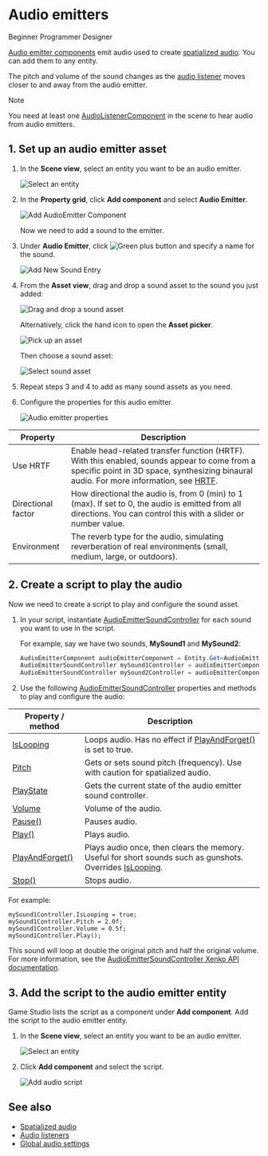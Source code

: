 # Audio emitters

<span class="label label-doc-level">Beginner</span>
<span class="label label-doc-audience">Programmer</span>
<span class="label label-doc-audience">Designer</span>

[Audio emitter components](xref:SiliconStudio.Xenko.Audio.AudioEmitter) emit audio used to create [spatialized audio](spatialized-audio.md). You can add them to any entity.

The pitch and volume of the sound changes as the [audio listener](audio-listeners.md) moves closer to and away from the audio emitter.

> [!Note] 
You need at least one [AudioListenerComponent](xref:SiliconStudio.Xenko.Audio.AudioListener) in the scene to hear audio from audio emitters.

## 1. Set up an audio emitter asset

1. In the **Scene view**, select an entity you want to be an audio emitter.

    ![Select an entity](media/audio-add-audiolistener-component-select-entity.png)

2. In the **Property grid**, click **Add component** and select **Audio Emitter**.

    ![Add AudioEmitter Component](media/audio-add-audioemitter-component-select-entity.png)

    Now we need to add a sound to the emitter.

3.  Under **Audio Emitter**, click ![Green plus button](~/manual/game-studio/media/green-plus-icon.png) and specify a name for the sound.

    ![Add New Sound Entry](media/audio-play-audioemitter-component-add-new-entry.png)

4. From the **Asset view**, drag and drop a sound asset to the sound you just added:

    ![Drag and drop a sound asset](media/audio-play-drag-and-drop-audio-asset.gif)

    Alternatively, click the hand icon to open the **Asset picker**.

    ![Pick up an asset](media/audio-play-audioemitter-component-pick-an-asset.png)

    Then choose a sound asset:

    ![Select sound asset](media/audio-play-audioemitter-component-add-select-audio-asset.png)

5. Repeat steps 3 and 4 to add as many sound assets as you need.

6. Configure the properties for this audio emitter.

    ![Audio emitter properties](media/audio-emitter-properties.png)

| Property           | Description                                                                                                                                                                                       |
|--------------------|---------------------------------------------------------------------------------------------------------------------------------------------------------------------------------------------------|
| Use HRTF           | Enable head-related transfer function (HRTF). With this enabled, sounds appear to come from a specific point in 3D space, synthesizing binaural audio. For more information, see [HRTF](hrtf.md). |
| Directional factor | How directional the audio is, from 0 (min) to 1 (max). If set to 0, the audio is emitted from all directions. You can control this with a slider or number value.                                 |
| Environment        | The reverb type for the audio, simulating reverberation of real environments (small, medium, large, or outdoors).                                                                                 |

## 2. Create a script to play the audio

Now we need to create a script to play and configure the sound asset.

1. In your script, instantiate [AudioEmitterSoundController](xref:SiliconStudio.Xenko.Audio.AudioEmitterSoundController) for each sound you want to use in the script.

   For example, say we have two sounds, **MySound1** and **MySound2**:
   
	```cs
	AudioEmitterComponent audioEmitterComponent = Entity.Get<AudioEmitterComponent>();
	AudioEmitterSoundController mySound1Controller = audioEmitterComponent["MySound1"];
	AudioEmitterSoundController mySound2Controller = audioEmitterComponent["MySound2"];
	```

2. Use the following [AudioEmitterSoundController](xref:SiliconStudio.Xenko.Audio.AudioEmitterSoundController) properties and methods to play and configure the audio:

| Property / method | Description |
|-------    |-------|
| [IsLooping](xref:SiliconStudio.Xenko.Audio.AudioEmitterSoundController.IsLooping) | Loops audio. Has no effect if [PlayAndForget()](xref:SiliconStudio.Xenko.Audio.AudioEmitterSoundController.PlayAndForget) is set to true.|
| [Pitch](xref:SiliconStudio.Xenko.Audio.AudioEmitterSoundController.Pitch)     | Gets or sets sound pitch (frequency). Use with caution for spatialized audio. |
| [PlayState](xref:SiliconStudio.Xenko.Audio.AudioEmitterSoundController.PlayState)	| Gets the current state of the audio emitter sound controller. |
| [Volume](xref:SiliconStudio.Xenko.Audio.AudioEmitterSoundController.Volume)	| Volume of the audio. | 
| [Pause()](xref:SiliconStudio.Xenko.Audio.AudioEmitterSoundController.Pause)	| Pauses audio. |
| [Play()](xref:SiliconStudio.Xenko.Audio.AudioEmitterSoundController.Play)      | Plays audio. |
| [PlayAndForget()](xref:SiliconStudio.Xenko.Audio.AudioEmitterSoundController.PlayAndForget)| Plays audio once, then clears the memory. Useful for short sounds such as gunshots. Overrides [IsLooping](xref:SiliconStudio.Xenko.Audio.AudioEmitterSoundController.IsLooping).|
| [Stop()](xref:SiliconStudio.Xenko.Audio.AudioEmitterSoundController.Stop)	| Stops audio. |

For example:

```
mySound1Controller.IsLooping = true;
mySound1Controller.Pitch = 2.0f;
mySound1Controller.Volume = 0.5f;
mySound1Controller.Play();
```

This sound will loop at double the original pitch and half the original volume. For more information, see the [AudioEmitterSoundController Xenko API documentation](xref:SiliconStudio.Xenko.Audio.AudioEmitterSoundController).

## 3. Add the script to the audio emitter entity

Game Studio lists the script as a component under **Add component**. Add the script to the audio emitter entity.

1. In the **Scene view**, select an entity you want to be an audio emitter.

    ![Select an entity](media/audio-add-audiolistener-component-select-entity.png)

2. Click **Add component** and select the script.

    ![Add audio script](media/add-sound-script.png)

## See also
* [Spatialized audio](spatialized-audio.md)
* [Audio listeners](audio-listeners.md)
* [Global audio settings](global-audio-settings.md)